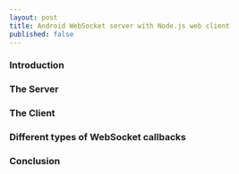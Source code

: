```yaml
---
layout: post
title: Android WebSocket server with Node.js web client
published: false
---
```


### Introduction

### The Server

### The Client

### Different types of WebSocket callbacks

### Conclusion
